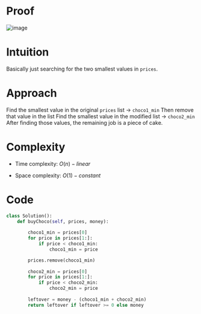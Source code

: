# Proof
![image](https://github.com/KCP17/Leetcode-solutions/assets/148914885/8381e5d7-2134-4d31-855a-daad3eb8f17c)

# Intuition
Basically just searching for the two smallest values in `prices`.

# Approach
Find the smallest value in the original `prices` list -> `choco1_min`
Then remove that value in the list
Find the smallest value in the modified list -> `choco2_min`
After finding those values, the remaining job is a piece of cake.

# Complexity
- Time complexity: $O(n) - linear$ 

- Space complexity: $O(1) - constant$

# Code
```python []
class Solution():
    def buyChoco(self, prices, money):
        
        choco1_min = prices[0]
        for price in prices[1:]:
            if price < choco1_min:
                choco1_min = price

        prices.remove(choco1_min)
        
        choco2_min = prices[0]
        for price in prices[1:]:
            if price < choco2_min:
                choco2_min = price
        
        leftover = money - (choco1_min + choco2_min)
        return leftover if leftover >= 0 else money
```
